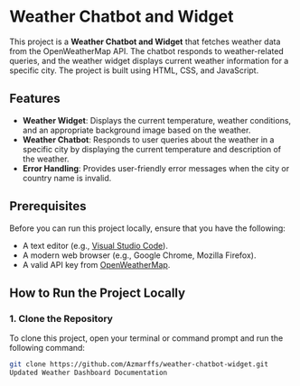 # Weather Chatbot and Widget

This project is a **Weather Chatbot and Widget** that fetches weather data from the OpenWeatherMap API. The chatbot responds to weather-related queries, and the weather widget displays current weather information for a specific city. The project is built using HTML, CSS, and JavaScript.

## Features

- **Weather Widget**: Displays the current temperature, weather conditions, and an appropriate background image based on the weather.
- **Weather Chatbot**: Responds to user queries about the weather in a specific city by displaying the current temperature and description of the weather.
- **Error Handling**: Provides user-friendly error messages when the city or country name is invalid.

## Prerequisites

Before you can run this project locally, ensure that you have the following:

- A text editor (e.g., [Visual Studio Code](https://code.visualstudio.com/)).
- A modern web browser (e.g., Google Chrome, Mozilla Firefox).
- A valid API key from [OpenWeatherMap](https://openweathermap.org/api).

## How to Run the Project Locally

### 1. Clone the Repository

To clone this project, open your terminal or command prompt and run the following command:

```bash
git clone https://github.com/Azmarffs/weather-chatbot-widget.git
Updated Weather Dashboard Documentation
